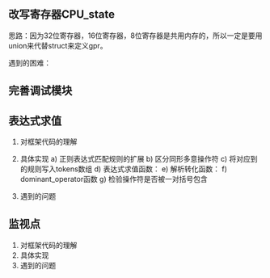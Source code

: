 ## 改写寄存器CPU_state
思路：因为32位寄存器，16位寄存器，8位寄存器是共用内存的，所以一定是要用union来代替struct来定义gpr。

遇到的困难：

## 完善调试模块

## 表达式求值
1. 对框架代码的理解

2. 具体实现
a) 正则表达式匹配规则的扩展
b) 区分同形多意操作符
c) 将对应到的规则写入tokens数组
d) 表达式求值函数：
e) 解析转化函数：
f) dominant_operator函数
g) 检验操作符是否被一对括号包含

3. 遇到的问题

## 监视点
1. 对框架代码的理解
2. 具体实现
3. 遇到的问题


